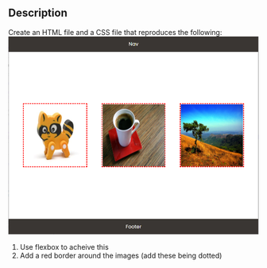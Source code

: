 ## Description

Create an HTML file and a CSS file that reproduces the following:
![goal](goal.png)

1) Use flexbox to acheive this
2) Add a red border around the images (add these being dotted)
